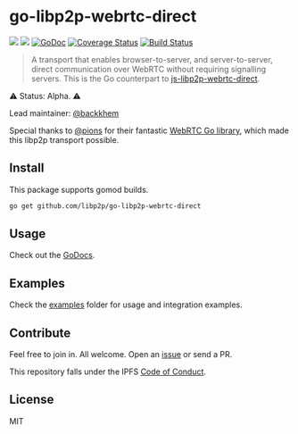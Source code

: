 # go-libp2p-webrtc-direct

[![](https://img.shields.io/badge/project-libp2p-yellow.svg?style=flat-square)](http://github.com/libp2p/libp2p)
[![](https://img.shields.io/badge/freenode-%23libp2p-yellow.svg?style=flat-square)](http://webchat.freenode.net/?channels=%23libp2p)
[![GoDoc](https://godoc.org/github.com/libp2p/go-libp2p-webrtc-direct?status.svg)](https://godoc.org/github.com/libp2p/go-libp2p-webrtc-direct)
[![Coverage
Status](https://coveralls.io/repos/github/libp2p/go-libp2p-webrtc-direct/badge.svg?branch=master)](https://coveralls.io/github/libp2p/go-libp2p-webrtc-direct?branch=master)
[![Build
Status](https://travis-ci.org/libp2p/go-libp2p-webrtc-direct.svg?branch=master)](https://travis-ci.org/libp2p/go-libp2p-webrtc-direct)

> A transport that enables browser-to-server, and server-to-server, direct
> communication over WebRTC without requiring signalling servers. This is the
> Go counterpart to
> [js-libp2p-webrtc-direct](https://github.com/libp2p/js-libp2p-webrtc-direct).

⚠️ Status: Alpha. ⚠️ 

Lead maintainer: [@backkhem](https://github.com/backkem)

Special thanks to [@pions](https://github.com/pions) for their fantastic
[WebRTC Go library](https://github.com/pions/webrtc), which made this
libp2p transport possible.

## Install

This package supports gomod builds.

```sh
go get github.com/libp2p/go-libp2p-webrtc-direct
```

## Usage

Check out the
[GoDocs](https://godoc.org/github.com/libp2p/go-libp2p-webrtc-direct).

## Examples

Check the [examples](./examples) folder for usage and integration examples.

## Contribute

Feel free to join in. All welcome. Open an
[issue](https://github.com/libp2p/go-libp2p-webrtc-direct/issues) or send a
PR.

This repository falls under the IPFS [Code of
Conduct](https://github.com/ipfs/community/blob/master/code-of-conduct.md).

## License
MIT